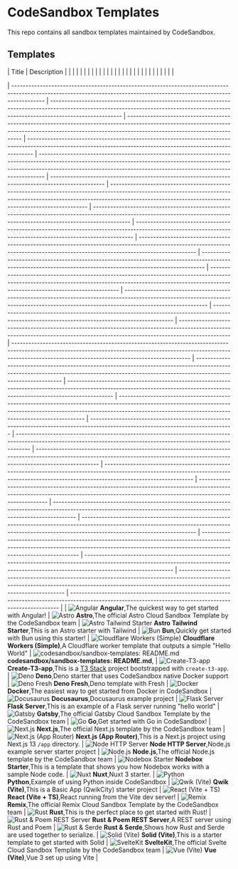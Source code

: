 # CodeSandbox Templates

This repo contains all sandbox templates maintained by CodeSandbox.

## Templates

<!--TEMPLATES_START-->| Title                                                                                                                                                                   | Description                                                                                                                                                                           |                                                                                                                                                                                                       |                                                                                                                                                                |                                                                                                                                                                                                                                              |                                                                                                   |                                                                                                                                                                                                                                    |                                                                                                                                                                           |                                                                                                                                                             |                                                                                                                                                                                  |                                                                                                                                                               |                                                                                                                                                                                                            |                                                                                                                                                                                           |                                                                                                                                                |                                                                                                                                                                                |                                                                                                                                                                                                                            |                                                                                                                                                                                             |                                                                                                                                                                              |                                                                                                                                                                                                                                |                                                                                                                                  |                                                                                                                                                                   |                                                                                                                                                                                    |                                                                                                                                                                                             |                                                                                                                                                                                       |                                                                                                                                                                      |                                                                                                                                                                                                      |                                                                                                                                                                                                 |                                                                                                                                                                                             |                                                                                                                                                                                                    |                                                                                                                                                          |
| ----------------------------------------------------------------------------------------------------------------------------------------------------------------------- | ------------------------------------------------------------------------------------------------------------------------------------------------------------------------------------- | ----------------------------------------------------------------------------------------------------------------------------------------------------------------------------------------------------- | -------------------------------------------------------------------------------------------------------------------------------------------------------------- | -------------------------------------------------------------------------------------------------------------------------------------------------------------------------------------------------------------------------------------------- | ------------------------------------------------------------------------------------------------- | ---------------------------------------------------------------------------------------------------------------------------------------------------------------------------------------------------------------------------------- | ------------------------------------------------------------------------------------------------------------------------------------------------------------------------- | ----------------------------------------------------------------------------------------------------------------------------------------------------------- | -------------------------------------------------------------------------------------------------------------------------------------------------------------------------------- | ------------------------------------------------------------------------------------------------------------------------------------------------------------- | ---------------------------------------------------------------------------------------------------------------------------------------------------------------------------------------------------------- | ----------------------------------------------------------------------------------------------------------------------------------------------------------------------------------------- | ---------------------------------------------------------------------------------------------------------------------------------------------- | ------------------------------------------------------------------------------------------------------------------------------------------------------------------------------ | -------------------------------------------------------------------------------------------------------------------------------------------------------------------------------------------------------------------------- | ------------------------------------------------------------------------------------------------------------------------------------------------------------------------------------------- | ---------------------------------------------------------------------------------------------------------------------------------------------------------------------------- | ------------------------------------------------------------------------------------------------------------------------------------------------------------------------------------------------------------------------------ | -------------------------------------------------------------------------------------------------------------------------------- | ----------------------------------------------------------------------------------------------------------------------------------------------------------------- | ---------------------------------------------------------------------------------------------------------------------------------------------------------------------------------- | ------------------------------------------------------------------------------------------------------------------------------------------------------------------------------------------- | ------------------------------------------------------------------------------------------------------------------------------------------------------------------------------------- | -------------------------------------------------------------------------------------------------------------------------------------------------------------------- | ---------------------------------------------------------------------------------------------------------------------------------------------------------------------------------------------------- | ----------------------------------------------------------------------------------------------------------------------------------------------------------------------------------------------- | ------------------------------------------------------------------------------------------------------------------------------------------------------------------------------------------- | -------------------------------------------------------------------------------------------------------------------------------------------------------------------------------------------------- | -------------------------------------------------------------------------------------------------------------------------------------------------------- |
| ![Angular](https://github.com/codesandbox/sandbox-templates/blob/main/angular/.codesandbox/icon.png?raw=true) **Angular**,The quickest way to get started with Angular! | ![Astro](https://github.com/codesandbox/sandbox-templates/blob/main/astro/.codesandbox/icon.png?raw=true) **Astro**,The official Astro Cloud Sandbox Template by the CodeSandbox team | ![Astro Tailwind Starter](https://github.com/codesandbox/sandbox-templates/blob/main/astro-tailwind/.codesandbox/icon.png?raw=true) **Astro Tailwind Starter**,This is an Astro starter with Tailwind | ![Bun](https://github.com/codesandbox/sandbox-templates/blob/main/bun/.codesandbox/icon.png?raw=true) **Bun**,Quickly get started with Bun using this starter! | ![Cloudflare Workers (Simple)](https://github.com/codesandbox/sandbox-templates/blob/main/cloudflare-worker/.codesandbox/icon.png?raw=true) **Cloudflare Workers (Simple)**,A Cloudflare worker template that outputs a simple "Hello World" | ![codesandbox/sandbox-templates: README.md](github) **codesandbox/sandbox-templates: README.md**, | ![Create-T3-app](https://github.com/codesandbox/sandbox-templates/blob/main/create-t3-app/.codesandbox/icon.png?raw=true) **Create-T3-app**,This is a [T3 Stack](https://create.t3.gg/) project bootstrapped with `create-t3-app`. | ![Deno](https://github.com/codesandbox/sandbox-templates/blob/main/deno/.codesandbox/icon.png?raw=true) **Deno**,Deno starter that uses CodeSandbox native Docker support | ![Deno Fresh](https://github.com/codesandbox/sandbox-templates/blob/main/deno-fresh/.codesandbox/icon.png?raw=true) **Deno Fresh**,Deno template with Fresh | ![Docker](https://github.com/codesandbox/sandbox-templates/blob/main/docker/.codesandbox/icon.png?raw=true) **Docker**,The easiest way to get started from Docker in CodeSandbox | ![Docusaurus](https://github.com/codesandbox/sandbox-templates/blob/main/docusaurus/.codesandbox/icon.png?raw=true) **Docusaurus**,Docusaurus example project | ![Flask Server](https://github.com/codesandbox/sandbox-templates/blob/main/python-flask-server/.codesandbox/icon.png?raw=true) **Flask Server**,This is an example of a Flask server running "hello world" | ![Gatsby](https://github.com/codesandbox/sandbox-templates/blob/main/gatsby/.codesandbox/icon.png?raw=true) **Gatsby**,The official Gatsby Cloud Sandbox Template by the CodeSandbox team | ![Go](https://github.com/codesandbox/sandbox-templates/blob/main/go/.codesandbox/icon.png?raw=true) **Go**,Get started with Go in CodeSandbox! | ![Next.js](https://github.com/codesandbox/sandbox-templates/blob/main/nextjs/.codesandbox/icon.png?raw=true) **Next.js**,The official Next.js template by the CodeSandbox team | ![Next.js (App Router)](https://github.com/codesandbox/sandbox-templates/blob/main/nextjs-app-router/.codesandbox/icon.png?raw=true) **Next.js (App Router)**,This is a Next.js project using Next.js 13 `/app` directory. | ![Node HTTP Server](https://github.com/codesandbox/sandbox-templates/blob/main/node-http-server/.codesandbox/icon.png?raw=true) **Node HTTP Server**,Node.js example server starter project | ![Node.js](https://github.com/codesandbox/sandbox-templates/blob/main/node/.codesandbox/icon.png?raw=true) **Node.js**,The official Node.js template by the CodeSandbox team | ![Nodebox Starter](https://github.com/codesandbox/sandbox-templates/blob/main/nodebox-starter/.codesandbox/icon.png?raw=true) **Nodebox Starter**,This is a template that shows you how Nodebox works with a sample Node code. | ![Nuxt](https://github.com/codesandbox/sandbox-templates/blob/main/nuxt/.codesandbox/icon.png?raw=true) **Nuxt**,Nuxt 3 starter. | ![Python](https://github.com/codesandbox/sandbox-templates/blob/main/python/.codesandbox/icon.png?raw=true) **Python**,Example of using Python inside CodeSandbox | ![Qwik (Vite)](https://github.com/codesandbox/sandbox-templates/blob/main/qwik-vite/.codesandbox/icon.png?raw=true) **Qwik (Vite)**,This is a Basic App (QwikCity) starter project | ![React (Vite + TS)](https://github.com/codesandbox/sandbox-templates/blob/main/react-vite-ts/.codesandbox/icon.png?raw=true) **React (Vite + TS)**,React running from the Vite dev server! | ![Remix](https://github.com/codesandbox/sandbox-templates/blob/main/remix/.codesandbox/icon.png?raw=true) **Remix**,The official Remix Cloud Sandbox Template by the CodeSandbox team | ![Rust](https://github.com/codesandbox/sandbox-templates/blob/main/rust/.codesandbox/icon.png?raw=true) **Rust**,This is the perfect place to get started with Rust! | ![Rust & Poem REST Server](https://github.com/codesandbox/sandbox-templates/blob/main/rust-poem-server/.codesandbox/icon.png?raw=true) **Rust & Poem REST Server**,A REST server using Rust and Poem | ![Rust & Serde](https://github.com/codesandbox/sandbox-templates/blob/main/rust-serde/.codesandbox/icon.png?raw=true) **Rust & Serde**,Shows how Rust and Serde are used together to serialize. | ![Solid (Vite)](https://github.com/codesandbox/sandbox-templates/blob/main/solid-vite/.codesandbox/icon.png?raw=true) **Solid (Vite)**,This is a starter template to get started with Solid | ![SvelteKit](https://github.com/codesandbox/sandbox-templates/blob/main/sveltekit/.codesandbox/icon.png?raw=true) **SvelteKit**,The official Svelte Cloud Sandbox Template by the CodeSandbox team | ![Vue (Vite)](https://github.com/codesandbox/sandbox-templates/blob/main/vue-vite/.codesandbox/icon.png?raw=true) **Vue (Vite)**,Vue 3 set up using Vite |

<!--TEMPLATES_END-->